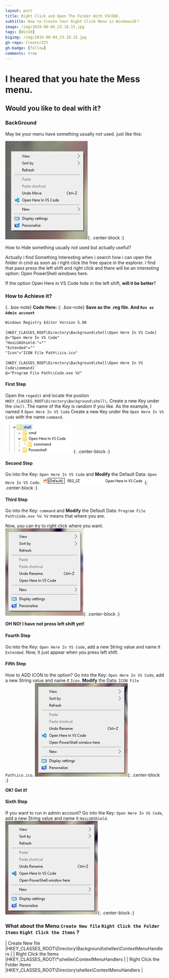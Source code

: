 ```yaml
---
layout: post
title: Right Click and Open The Folder With VSCODE.
subtitle: How to Create Your Right Click Menu in Windows10？
image: /img/2019-08-04_23.18.15.jpg
tags: [Win10]
bigimg: /img/2019-08-04_23.18.15.jpg
gh-repo: CreatorZZY
gh-badge: [follow]
comments: true
---
```


# I heared that you hate the Mess menu.
## Would you like to deal with it?

### BackGround

May be your menu have something usually not used.
just like this:

![IMG](/img/2019-08-10-Right-Click-and-Open-The-Folder-With-VSCODE/IMG.png){: .center-block :}

How to Hide something usually not used but actually useful?

Actually i find Something Interesting when i search how i can open the folder in cmd as soon as i right click the free space in the explorer. I find that pass press the left shift and right click and there will be an interesting option: Open PowerShell windows here.

If the option Open Here in VS Code hide in the left shift, **will it be better**?

### How to Achieve it?

{: .box-note}
**Code Here:**
{: .box-note}
**Save as the .reg file. And `Run as Admin account`**
~~~
Windows Registry Editor Version 5.00

[HKEY_CLASSES_ROOT\Directory\Background\shell\Open Here In VS Code]
@="Open Here In VS Code"
"HasLUAShield-"=""
"Extended"=""
"Icon"="ICON File Path\\ico.ico"

[HKEY_CLASSES_ROOT\Directory\Background\shell\Open Here In VS Code\command]
@="Program File Path\\Code.exe %V"
~~~

#### First Step

Open the `regedit` and locate the postion `HKEY_CLASSES_ROOT\Directory\Background\shell\`.
Create a new Key under the `shell`. The name of the Key is random if you like. As the example, I named it `Open Here In VS Code`
Create a new Key under the `Open Here In VS Code` with the name `command`.

![IMG](/img/2019-08-10-Right-Click-and-Open-The-Folder-With-VSCODE/IMG2.png){: .center-block :}

#### Second Step

Go into the Key: `Open Here In VS Code` and **Modify** the Default Data: `Open Here In VS Code`.
![IMG](/img/2019-08-10-Right-Click-and-Open-The-Folder-With-VSCODE/IMG3.png){: .center-block :}

#### Third Step

Go into the Key: `command` and **Modify** the Default Data: `Program File Path\Code.exe %V`.
`%V` means that where you are. 

Now, you can try to right click where you want. 
![IMG](/img/2019-08-10-Right-Click-and-Open-The-Folder-With-VSCODE/IMG4.png){: .center-block :}

**OH NO! I have not press left shift yet!**

#### Fourth Step

Go into the Key: `Open Here In VS Code`, add a new String value and name it `Extended`.
Now, It just appear when you press left shift.

#### Fifth Step

How to ADD ICON to the option?
Go into the Key: `Open Here In VS Code`, add a new String value and name it `Icon`.
**Modify** the Data: `ICON File Path\ico.ico`.
![IMG](/img/2019-08-10-Right-Click-and-Open-The-Folder-With-VSCODE/IMG5.png){: .center-block :}

**OK! Get it!**

#### Sixth Step

If you want to run in admin account?
Go into the Key: `Open Here In VS Code`, add a new String value and name it `HasLUAShield`.
![IMG](/img/2019-08-10-Right-Click-and-Open-The-Folder-With-VSCODE/IMG6.png){: .center-block :}

### What about the Menu `Create New file` `Right Click the Folder Items` `Right Click the Items` ?
| Create New file               |HKEY_CLASSES_ROOT\Directory\Background\shellex\ContextMenuHandlers |
| Right Click the Items         |HKEY_CLASSES_ROOT\\*\shellex\ContextMenuHandlers                   |
| Right Click the Folder Items  |HKEY_CLASSES_ROOT\Directory\shellex\ContextMenuHandlers            |